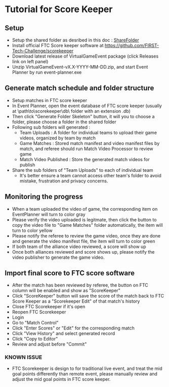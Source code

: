 # Tutorial for Score Keeper #
## Setup ##
- Setup the shared folder as desribed in this doc : [ShareFolder](./ShareFolder.md)
- Install official FTC Score keeper software at https://github.com/FIRST-Tech-Challenge/scorekeeper
- Download latest release of VirtualGameEvent package (click Releases link on left panel)
- Unzip VirtualGameEvent-vX.X-YYYY-MM-DD.zip, and start Event Planner by run event-planner.exe
## Generate match schedule and folder structure ##
- Setup matches in FTC score keeper
- In Event Planner, open the event database of FTC score keeper (usually at \path\to\scorekeeper\db\ folder with an extension .db) 
- Then click "Generate Folder Skeleton" button, it will you to choose a folder, please choose a folder in the shared folder
- Following sub folders will generated : 
  - Team Uploads : A folder for individual teams to upload their game videos, organized by team by match
  - Game Matches : Stored match manifest and video manifest files by match, and referee should run Match Video Processor to review game
  - Match Video Published : Store the generated match videos for publish
- Share the sub folders of "Team Uploads" to each of individual team
  - It's better ensure a team cannot access other team's folder to avoid mistake, frustration and privacy concerns.
## Monitoring the progress ##
- When a team uploaded the video of game, the corresponding item on EventPlanner will turn to color gray
- Please verify the video uploaded is legitmate, then click the button to copy the video file to "Game Matches" folder automatically, the item will turn to color yellow
- Please notify the referee to review the game video, once they are done and generate the video manifest file, the item will turn to color green
- If both team of the alliance video reviewed, a score will show up
- Once both alliances reviewed and score shows up, please notify the video publisher to generate the game video.
## Import final score to FTC score software ##
- After the match has been reviewed by referee, the button on FTC column will be enabled and show as "ScoreKeeper"
- Click "ScoreKeeper" button will save the score of the match back to FTC Score Keeper as a "Scorekeeper Edit" of that match's history
- Close FTC Scorekeeper if it's open
- Reopen FTC Scorekeeper
- Login
- Go to "Match Control"
- Click "Enter Scores" or "Edit" for the corresponding match
- Click "View History" and select generated record
- Click "Copy to Editor"
- Review and adjust before "Commit"
### KNOWN ISSUE ###
- FTC Scorekeeper is design to for traditional live event, and treat the mid goal points differently than remote event, please manually review and adjust the mid goal points in FTC score keeper. 



